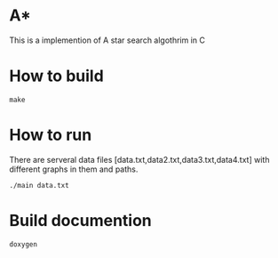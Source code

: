 A* 
================
This is a implemention of A star search algothrim in C

How to build
================

	make

How to run
================
There are serveral data files [data.txt,data2.txt,data3.txt,data4.txt] with different graphs in them and paths.

	./main data.txt

Build documention
================

	doxygen



